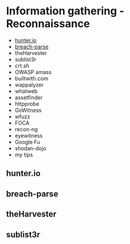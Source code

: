 # Information gathering - Reconnaissance

- [hunter.io](#hunter.io)
- [breach-parse](#breach-parse)
- theHarvester
- sublist3r
- crt.sh
- OWASP amass
- builtwith.com
- wappalyzer
- whatweb
- assetfinder
- httpprobe
- GoWitness
- wfuzz
- FOCA
- recon-ng
- eyewitness
- Google Fu
- shodan-dojo
- my tips

## hunter.io

## breach-parse

## theHarvester

## sublist3r
